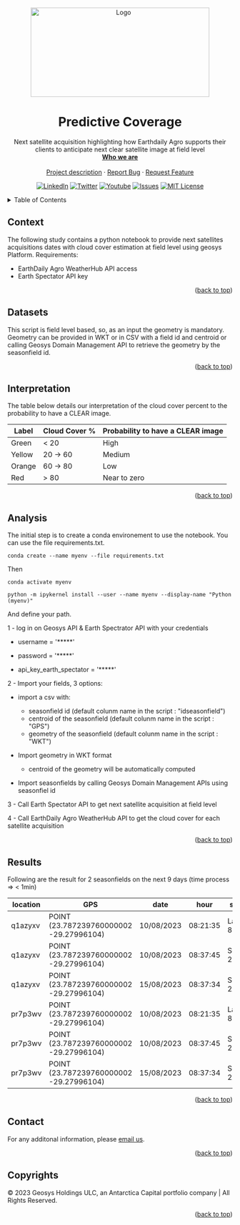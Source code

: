<div id="top"></div>
<!-- PROJECT SHIELDS -->
<!--
*** See the bottom of this document for the declaration of the reference variables
*** https://www.markdownguide.org/basic-syntax/#reference-style-links
-->


<!-- PROJECT LOGO -->
<br />
<p align="center">
  <a href=https://github.com/GEOSYS/>
    <img src=https://earthdailyagro.com/wp-content/uploads/2022/01/Logo.svg alt="Logo" width="400" height="200">
  </a>

 <h1 align="center">Predictive Coverage</h3>

  <p align="center">
    Next satellite acquisition highlighting how Earthdaily Agro supports their clients to anticipate next clear satellite image at field level
    <br />
    <a href=https://earthdailyagro.com/><strong>Who we are</strong></a>
    <br />
    <br />
    <a href=https://github.com/GEOSYS/Examples-and-showcases>Project description</a>
    ·
    <a href=https://github.com/GEOSYS/Examples-and-showcases/issues>Report Bug</a>
    ·
    <a href=https://github.com/GEOSYS/Examples-and-showcases/issues>Request Feature</a>
  </p>
</p>

<div align="center">
  
[![LinkedIn][linkedin-shield]][linkedin-url]
[![Twitter][twitter-shield]][twitter-url]
[![Youtube][youtube-shield]][youtube-url]
[![Issues][issues-shield]][issues-url]
[![MIT License][license-shield]][license-url]
  
</div>

<!--[![Stargazers][GitStars-shield]][GitStars-url]-->
<!--[![languages][NETcore-shield]][NETcore-url]-->
<!--[![Forks][forks-shield]][forks-url]-->
<!--[![Stargazers][stars-shield]][stars-url]-->
<!--[![CITest][CITest-shield]][CITest-url]-->
<!--[![languages][language-python-shiedl]][]-->

<!-- TABLE OF CONTENTS -->
<details close>
  <summary>Table of Contents</summary>
  <ol>
    <li><a href="#context">Context</a></li>
    <li><a href="#datasets">Datasets</a></li>
    <li><a href="#sclinterpretation">SCL Interpretation</a></li>
    <li><a href="analysis">Analysis</a></li>
    <li><a href="#results">Results</a></li>
    <li><a href="#contact">Contact</a></li>
    <li><a href="#copyrights">Copyrights</a></li>
  </ol>
</details>

<!-- CONTEXT -->
## Context

The following study contains a python notebook to provide next satellites acquisitions dates with cloud cover estimation at field level using geosys Platform.
Requirements:
- EarthDaily Agro WeatherHub API access
- Earth Spectator API key

<p align="right">(<a href="#top">back to top</a>)</p>

<!-- DATASETS -->
## Datasets

This script is field level based, so, as an input the geometry is mandatory. 
Geometry can be provided in WKT or in CSV with a field id and centroid or calling Geosys Domain Management API to retrieve the geometry by the seasonfield id.

<p align="right">(<a href="#top">back to top</a>)</p>

<!-- SCLINTERPREATION -->
## Interpretation
The table below details our interpretation of the cloud cover percent to the probability to have a CLEAR image.

| Label | Cloud Cover %   		 | Probability to have a CLEAR image  |
|-------|------------------------|------------------------------------|
| Green |  < 20                  | High                               |
| Yellow| 20 -> 60 			     | Medium                             |
| Orange| 60 -> 80     			 | Low                                |
| Red   |  > 80          		 | Near to zero                       |

<p align="right">(<a href="#top">back to top</a>)</p>

<!-- ANALYSIS -->
## Analysis

The initial step is to create a conda environement to use the notebook. You can use the file requirements.txt. 
```
conda create --name myenv --file requirements.txt
```
Then 
```
conda activate myenv
```
```
python -m ipykernel install --user --name myenv --display-name "Python (myenv)"
```

And define your path.
 
1 - log in on Geosys API & Earth Spectrator API with your credentials

- username = '*****'

- password = '*****'

- api_key_earth_spectator = '*****'

2 - Import your fields, 3 options:
- import a csv with:
	- seasonfield id (default colunm name in the script : "idseasonfield")
	- centroid of the seasonfield (default colunm name in the script : "GPS")
	- geometry of the seasonfield (default colunm name in the script : "WKT")
	
- Import geometry in WKT format
	- centroid of the geometry will be automatically computed 
	
- Import seasonfields by calling Geosys Domain Management APIs using seasonfiel id
	
3 - Call Earth Spectator API to get next satellite acquisition at field level

4 - Call EarthDaily Agro WeatherHub API to get the cloud cover for each satellite acquisition 

<p align="right">(<a href="#top">back to top</a>)</p>

<!-- RESULTS -->
## Results

Following are the result for 2 seasonfields on the next 9 days (time process => < 1min)


|location	|GPS									 |date		 |hour	   |satellite	|cloudcover |color	|
|-------	|----------------------------------------|-----------|---------|------------|-----------|-------|
|q1azyxv	|POINT (23.787239760000002 -29.27996104) |10/08/2023 |08:21:35 |Landsat-8	|0.0 		|green  |
|q1azyxv	|POINT (23.787239760000002 -29.27996104) |10/08/2023 |08:37:45 |Sentinel-2B	|0.0 		|green  |
|q1azyxv	|POINT (23.787239760000002 -29.27996104) |15/08/2023 |08:37:34 |Sentinel-2A	|9.8 		|green  |
|pr7p3wv	|POINT (23.787239760000002 -29.27996104) |10/08/2023 |08:21:35 |Landsat-8	|0.0 		|green  |
|pr7p3wv	|POINT (23.787239760000002 -29.27996104) |10/08/2023 |08:37:45 |Sentinel-2B	|0.0 		|green  |
|pr7p3wv	|POINT (23.787239760000002 -29.27996104) |15/08/2023 |08:37:34 |Sentinel-2A	|9.8 		|green  |


<p align="right">(<a href="#top">back to top</a>)</p>

## Contact

For any additonal information, please [email us](mailto:sales@earthdailyagro.com).

<p align="right">(<a href="#top">back to top</a>)</p>


<!-- COPYRIGHTs -->
## Copyrights

© 2023 Geosys Holdings ULC, an Antarctica Capital portfolio company | All Rights Reserved.

<p align="right">(<a href="#top">back to top</a>)</p>

<!-- MARKDOWN LINKS & IMAGES -->
<!-- https://www.markdownguide.org/basic-syntax/#reference-style-links -->
<!-- List of available shields https://shields.io/category/license -->
<!-- List of available shields https://simpleicons.org/ -->
[contributors-shield]: https://img.shields.io/github/contributors/github_username/repo.svg?style=social
[NETcore-shield]: https://img.shields.io/badge/.NET%20Core-6.0-green
[NETcore-url]: https://github.com/dotnet/core
[contributors-url]: https://github.com/github_username/repo/graphs/contributors
[forks-shield]: https://img.shields.io/github/forks/github_username/repo.svg?style=plastic&logo=appveyor
[forks-url]: https://github.com/github_username/repo/network/members
[stars-shield]: https://img.shields.io/github/stars/qgis-plugin/repo.svg?style=plastic&logo=appveyor
[stars-url]: https://github.com/github_username/repo/stargazers
[issues-shield]: https://img.shields.io/github/issues/GEOSYS/qgis-plugin/repo.svg?style=social
[issues-url]: https://github.com/github_username/repo/issues
[license-shield]: https://img.shields.io/badge/License-MIT-yellow.svg
[license-url]: https://opensource.org/licenses/MIT
[linkedin-shield]: https://img.shields.io/badge/-LinkedIn-black.svg?style=social&logo=linkedin
[linkedin-url]: https://www.linkedin.com/company/earthdailyagro/mycompany/
[twitter-shield]: https://img.shields.io/twitter/follow/EarthDailyAgro?style=social
[twitter-url]: https://img.shields.io/twitter/follow/EarthDailyAgro?style=social
[youtube-shield]: https://img.shields.io/youtube/channel/views/UCy4X-hM2xRK3oyC_xYKSG_g?style=social
[youtube-url]: https://img.shields.io/youtube/channel/views/UCy4X-hM2xRK3oyC_xYKSG_g?style=social
[language-python-shiedl]: https://img.shields.io/badge/python-3.7-green?logo=python
[language-python-url]: https://pypi.org/ 
[GitStars-shield]: https://img.shields.io/github/stars/GEOSYS?style=social
[GitStars-url]: https://img.shields.io/github/stars/GEOSYS?style=social
[CITest-shield]: https://img.shields.io/github/workflow/status/GEOSYS/qgis-plugin/Continous%20Integration
[CITest-url]: https://img.shields.io/github/workflow/status/GEOSYS/qgis-plugin/Continous%20Integration


